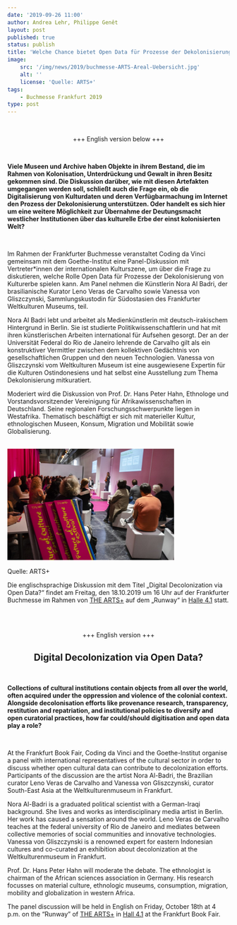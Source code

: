 ```yaml
---
date: '2019-09-26 11:00'
author: Andrea Lehr, Philippe Genêt
layout: post
published: true
status: publish
title: 'Welche Chance bietet Open Data für Prozesse der Dekolonisierung von Kulturerbe?'
image:
    src: '/img/news/2019/buchmesse-ARTS-Areal-Uebersicht.jpg'
    alt: ''
    license: 'Quelle: ARTS+'
tags:
    - Buchmesse Frankfurt 2019
type: post
---
```

<br/>

<p style="text-align: center;">+++ English version below +++</p>
<br/>

<p><b>Viele Museen und Archive haben Objekte in ihrem Bestand, die im Rahmen von Kolonisation, Unterdrückung und Gewalt in ihren Besitz gekommen sind. Die Diskussion darüber, wie mit diesen Artefakten umgegangen werden soll, schließt auch die Frage ein, ob die Digitalisierung von Kulturdaten und deren Verfügbarmachung im Internet den Prozess der Dekolonisierung unterstützen. Oder handelt es sich hier um eine weitere Möglichkeit zur Übernahme der Deutungsmacht westlicher Institutionen über das kulturelle Erbe der einst kolonisierten Welt?</b></p> 
<br/>

<p>Im Rahmen der Frankfurter Buchmesse veranstaltet Coding da Vinci gemeinsam mit dem Goethe-Institut eine Panel-Diskussion mit Vertreter*innen der internationalen Kulturszene, um über die Frage zu diskutieren, welche Rolle Open Data für Prozesse der Dekolonisierung von Kulturerbe spielen kann. Am Panel nehmen die Künstlerin Nora Al Badri, der brasilianische Kurator Leno Veras de Carvalho sowie Vanessa von Gliszczynski, Sammlungskustodin für Südostasien des Frankfurter Weltkulturen Museums, teil.</p> 

<p>Nora Al Badri lebt und arbeitet als Medienkünstlerin mit deutsch-irakischem Hintergrund in Berlin. Sie ist studierte Politikwissenschaftlerin und hat mit ihren künstlerischen Arbeiten international für Aufsehen gesorgt. Der an der Universität Federal do Rio de Janeiro lehrende de Carvalho gilt als ein konstruktiver Vermittler zwischen dem kollektiven Gedächtnis von gesellschaftlichen Gruppen und den neuen Technologien. Vanessa von Gliszczynski vom Weltkulturen Museum ist eine ausgewiesene Expertin für die Kulturen Ostindonesiens und hat selbst eine Ausstellung zum Thema Dekolonisierung mitkuratiert.</p>

<p>Moderiert wird die Diskussion von Prof. Dr. Hans Peter Hahn, Ethnologe und Vorstandsvorsitzender Vereinigung für Afrikawissenschaften in Deutschland. Seine regionalen Forschungsschwerpunkte liegen in Westafrika. Thematisch beschäftigt er sich mit materieller Kultur, ethnologischen Museen, Konsum, Migration und Mobilität sowie Globalisierung.</p>
<br/>

<img class="img-responsive center" style="max-width: 75%" src="/img/news/2019/buchmesse-ARTS-Vortrag.jpg">
<p class="image-caption">Quelle: ARTS+</p>

<p>Die englischsprachige Diskussion mit dem Titel „Digital Decolonization via Open Data?“ findet am Freitag, den 18.10.2019 um 16 Uhr auf der Frankfurter Buchmesse im Rahmen von <a href="https://www.buchmesse.de/highlights/theartsplus" target="_blank">THE ARTS+</a> auf dem „Runway“ in <a href="https://www.buchmesse.de/service/hallenplan" target="_blank">Halle 4.1</a> statt.</p>
<br/><br/>


<p style="text-align: center;">+++ English version +++</p>
<h2 style="text-align: center;">Digital Decolonization via Open Data?</h2>
<br/>

<p><b>Collections of cultural institutions contain objects from all over the world, often acquired under the oppression and violence of the colonial context. Alongside decolonisation efforts like provenance research, transparency, restitution and repatriation, and institutional policies to diversify and open curatorial practices, how far could/should digitisation and open data play a role?</b></p> 
<br/> 

<p>At the Frankfurt Book Fair, Coding da Vinci and the Goethe-Institut organise a panel with international representatives of the cultural sector in order to discuss whether open cultural data can contribute to decolonization efforts. Participants of the discussion are the artist Nora Al-Badri, the Brazilian curator Leno Veras de Carvalho and Vanessa von Gliszczynski, curator South-East Asia at the Weltkulturenmuseum in Frankfurt.</p>  

<p>Nora Al-Badri is a graduated political scientist with a German-Iraqi background. She lives and works as interdisciplinary media artist in Berlin. Her work has caused a sensation around the world. Leno Veras de Carvalho teaches at the federal university of Rio de Janeiro and mediates between collective memories of social communities and innovative technologies. Vanessa von Gliszczynski is a renowned expert for eastern Indonesian cultures and co-curated an exhibition about decolonization at the Weltkulturenmuseum in Frankfurt.</p>  

<p>Prof. Dr. Hans Peter Hahn will moderate the debate. The ethnologist is chairman of the African sciences association in Germany. His research focusses on material culture, ethnologic museums, consumption, migration, mobility and globalization in western Africa.</p> 

<p>The panel discussion will be held in English on Friday, October 18th at 4 p.m. on the “Runway” of <a href="https://www.buchmesse.de/highlights/theartsplus" target="_blank">THE ARTS+</a> in <a href="https://www.buchmesse.de/service/hallenplan" target="_blank">Hall 4.1</a> at the Frankfurt Book Fair.</p> 